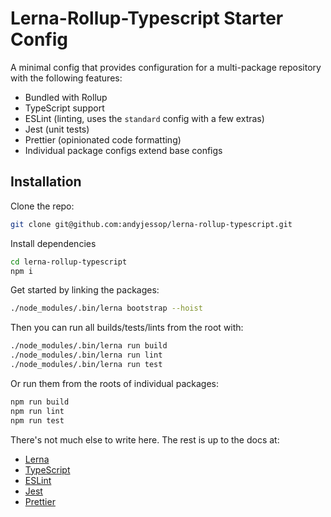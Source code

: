 # Lerna-Rollup-Typescript Starter Config

A minimal config that provides configuration for a multi-package repository with the following features:

- Bundled with Rollup
- TypeScript support
- ESLint (linting, uses the `standard` config with a few extras)
- Jest (unit tests)
- Prettier (opinionated code formatting)
- Individual package configs extend base configs

## Installation

Clone the repo:

```bash
git clone git@github.com:andyjessop/lerna-rollup-typescript.git
```

Install dependencies

```bash
cd lerna-rollup-typescript
npm i
```

Get started by linking the packages:

```bash
./node_modules/.bin/lerna bootstrap --hoist
```

Then you can run all builds/tests/lints from the root with:

```bash
./node_modules/.bin/lerna run build
./node_modules/.bin/lerna run lint
./node_modules/.bin/lerna run test
```

Or run them from the roots of individual packages:

```bash
npm run build
npm run lint
npm run test
```

There's not much else to write here. The rest is up to the docs at:

- [Lerna](https://github.com/lerna/lerna)
- [TypeScript](https://www.typescriptlang.org/)
- [ESLint](https://eslint.org/)
- [Jest](https://jestjs.io/)
- [Prettier](https://prettier.io/)
